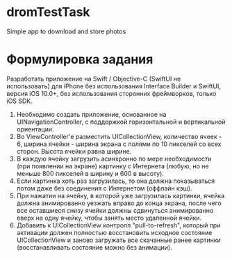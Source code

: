 # dromTestTask
Simple app to download and store photos

# Формулировка задания

Разработать приложение на Swift / Objective-C (SwiftUI не использовать) для iPhone без использования Interface Builder и SwiftUI, версия iOS 10.0+, без использования сторонних фреймворков, только iOS SDK. 
1. Необходимо создать приложение, основанное на UINavigationController, с поддержкой горизонтальной и вертикальной ориентации.
2. Во ViewController'е разместить UICollectionView, количество ячеек - 6, ширина ячейки - ширина экрана с полями по 10 пикселей со всех сторон. Высота ячейки равна ширине.
3. В каждую ячейку загрузить асинхронно по мере необходимости (при появлении на экране) картинку с Интернета (любую, но не меньше 800 пикселей в ширину и 600 в высоту).
4. Если картинка хоть раз загрузилась, то она должна показываться потом даже без соединения с Интернетом (оффлайн кэш).
5. При нажатии на ячейку, в которой уже загрузилась картинки, ячейка должна анимированно уезжать вправо до конца экрана, после чего все оставшиеся снизу ячейки должны сдвинуться анимированно вверх на одну ячейку, чтобы занять место удаленной ячейки.
6. Добавить к UICollectionView контролл "pull-to-refresh", который при активации должен полностью восстановить исходное состояние UICollectionView и заново загружать все скачанные ранее картинки (восстанавливать состояние можно без анимации).
